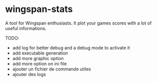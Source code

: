 # wingspan-stats
A tool for Wingspan enthusiasts. It plot your games scores with a lot of useful informations.

TODO:
- add log for better debug and a debug mode to activate it
- add executable generation
- add more graphic option
- add more option on ini file
- ajouter un fichier de commande utiles
- ajouter des logs